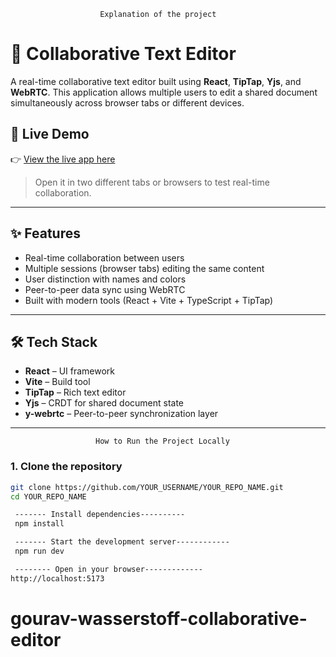                         Explanation of the project

# 📝 Collaborative Text Editor

A real-time collaborative text editor built using **React**, **TipTap**, **Yjs**, and **WebRTC**. This application allows multiple users to edit a shared document simultaneously across browser tabs or different devices.

## 🚀 Live Demo

👉 [View the live app here](https://your-live-link.vercel.app)

> Open it in two different tabs or browsers to test real-time collaboration.

---

## ✨ Features

- Real-time collaboration between users
- Multiple sessions (browser tabs) editing the same content
- User distinction with names and colors
- Peer-to-peer data sync using WebRTC
- Built with modern tools (React + Vite + TypeScript + TipTap)

---

## 🛠️ Tech Stack

- **React** – UI framework
- **Vite** – Build tool
- **TipTap** – Rich text editor
- **Yjs** – CRDT for shared document state
- **y-webrtc** – Peer-to-peer synchronization layer

---

                       How to Run the Project Locally

### 1. Clone the repository

```bash
git clone https://github.com/YOUR_USERNAME/YOUR_REPO_NAME.git
cd YOUR_REPO_NAME

 ------- Install dependencies----------
 npm install

 ------- Start the development server------------
 npm run dev

 -------- Open in your browser-------------
http://localhost:5173


```
# gourav-wasserstoff-collaborative-editor
